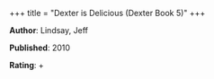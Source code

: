 +++
title = "Dexter is Delicious (Dexter Book 5)"
+++



**Author**: Lindsay, Jeff

**Published**: 2010

**Rating**: +